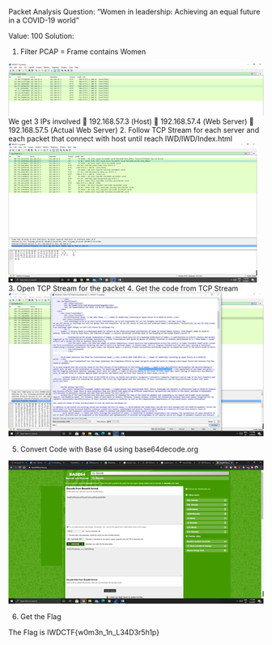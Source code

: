 Packet Analysis
Question:
“Women in leadership: Achieving an equal future in a COVID-19 world”

Value: 100
Solution:
1.	Filter PCAP = Frame contains Women
 <img src="https://github.com/CSBCTF/IWDCTF/blob/8e969abf9ac4fcafee3b061741b178cde082371b/Network/Women/files/1.png">
We get 3 IPs involved 
	192.168.57.3 (Host)
	192.168.57.4 (Web Server)
	192.168.57.5 (Actual Web Server)
2.	Follow TCP Stream for each server and each packet that connect with host until reach IWD/IWD/Index.html 
 <img src="https://github.com/CSBCTF/IWDCTF/blob/8e969abf9ac4fcafee3b061741b178cde082371b/Network/Women/files/2.png">
3.	Open TCP Stream for the packet 
4.	Get the code from TCP Stream
 <img src="https://github.com/CSBCTF/IWDCTF/blob/8e969abf9ac4fcafee3b061741b178cde082371b/Network/Women/files/3.png">
 
5.	Convert Code with Base 64 using base64decode.org
 <img src="https://github.com/CSBCTF/IWDCTF/blob/8e969abf9ac4fcafee3b061741b178cde082371b/Network/Women/files/4.png">
 
6.	Get the Flag

The Flag is IWDCTF{w0m3n_1n_L34D3r5h1p}
